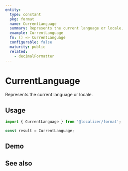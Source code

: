 ```yaml
---
entity:
  type: constant
  pkg: format
  name: CurrentLanguage
  summary: Represents the current language or locale.
  example: CurrentLanguage
  fn: () => CurrentLanguage
  configurable: false
  maturity: public
  related:
    - decimalFormatter
---
```


# CurrentLanguage <Package name="format"/>

Represents the current language or locale.

## Usage

```typescript twoslash
import { CurrentLanguage } from '@localizer/format';

const result = CurrentLanguage;
```

## Demo

<EntityDemo :args="[]" />

## See also

<Entities />
